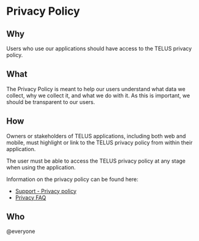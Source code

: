 # Privacy Policy

## Why

Users who use our applications should have access to the TELUS privacy policy.

## What

The Privacy Policy is meant to help our users understand what data we collect, why we collect it, and what we do with it. As this is important, we should be transparent to our users. 

## How

Owners or stakeholders of TELUS applications, including both web and mobile, must highlight or link to the TELUS privacy policy from within their application.

The user must be able to access the TELUS privacy policy at any stage when using the application.

Information on the privacy policy can be found here:
*   [Support - Privacy policy](https://www.telus.com/en/bc/support/privacy-policy)
*   [Privacy FAQ](https://www.telus.com/support/privacy-policy/assets/TELUS_Privacy_FAQ_EN.pdf?1517846227154)

## Who

@everyone
